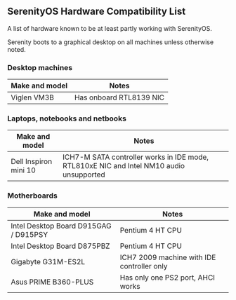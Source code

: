 ## SerenityOS Hardware Compatibility List

A list of hardware known to be at least partly working with SerenityOS.

Serenity boots to a graphical desktop on all machines unless otherwise noted.


### Desktop machines

| Make and model                           | Notes                         |
| ---------------------------------------- | ----------------------------- |
| Viglen VM3B                              | Has onboard RTL8139 NIC       |

### Laptops, notebooks and netbooks

| Make and model                           | Notes                                                                                   |
| ---------------------------------------- | --------------------------------------------------------------------------------------- |
| Dell Inspiron mini 10                    | ICH7-M SATA controller works in IDE mode, RTL810xE NIC and Intel NM10 audio unsupported |


### Motherboards

| Make and model                           | Notes                                      |
| ---------------------------------------- | ------------------------------------------ |
| Intel Desktop Board D915GAG / D915PSY    | Pentium 4 HT CPU                           |
| Intel Desktop Board D875PBZ              | Pentium 4 HT CPU                           |
| Gigabyte G31M-ES2L                       | ICH7 2009 machine with IDE controller only |
| Asus PRIME B360-PLUS                     | Has only one PS2 port, AHCI works          |
